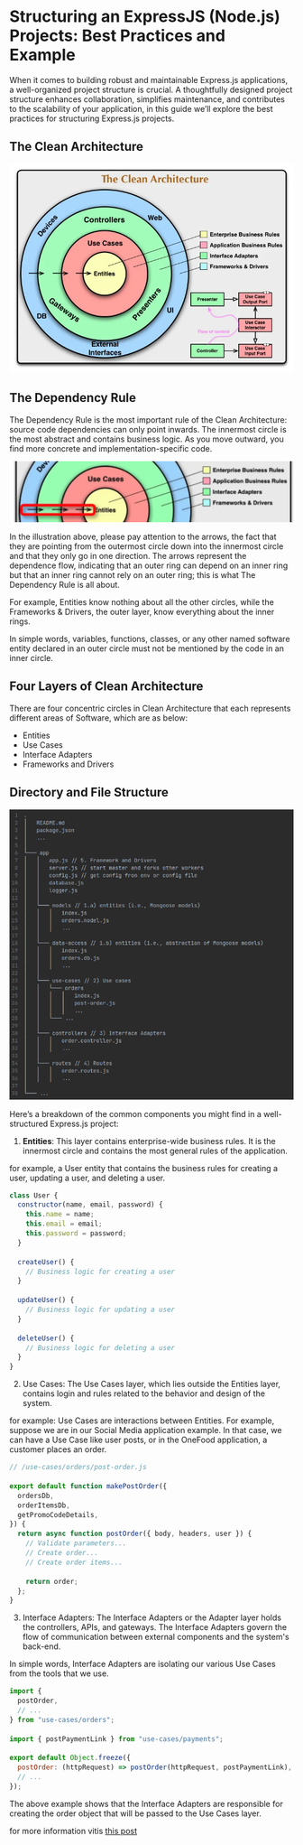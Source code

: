 # Structuring an ExpressJS (Node.js) Projects: Best Practices and Example

When it comes to building robust and maintainable Express.js applications, a
well-organized project structure is crucial. A thoughtfully designed project
structure enhances collaboration, simplifies maintenance, and contributes to the
scalability of your application, in this guide we’ll explore the best practices
for structuring Express.js projects.

## The Clean Architecture

![alt text](image-1.png)

## The Dependency Rule

The Dependency Rule is the most important rule of the Clean Architecture: source
code dependencies can only point inwards. The innermost circle is the most
abstract and contains business logic. As you move outward, you find more
concrete and implementation-specific code.

![alt text](image-2.png)

In the illustration above, please pay attention to the arrows, the fact that
they are pointing from the outermost circle down into the innermost circle and
that they only go in one direction. The arrows represent the dependence flow,
indicating that an outer ring can depend on an inner ring but that an inner ring
cannot rely on an outer ring; this is what The Dependency Rule is all about.

For example, Entities know nothing about all the other circles, while the
Frameworks & Drivers, the outer layer, know everything about the inner rings.

In simple words, variables, functions, classes, or any other named software
entity declared in an outer circle must not be mentioned by the code in an inner
circle.

## Four Layers of Clean Architecture

There are four concentric circles in Clean Architecture that each represents
different areas of Software, which are as below:

- Entities
- Use Cases
- Interface Adapters
- Frameworks and Drivers

## Directory and File Structure

![alt text](image-3.png)

Here’s a breakdown of the common components you might find in a well-structured
Express.js project:

1. **Entities**: This layer contains enterprise-wide business rules. It is the
   innermost circle and contains the most general rules of the application.

for example, a User entity that contains the business rules for creating a user,
updating a user, and deleting a user.

```javascript
class User {
  constructor(name, email, password) {
    this.name = name;
    this.email = email;
    this.password = password;
  }

  createUser() {
    // Business logic for creating a user
  }

  updateUser() {
    // Business logic for updating a user
  }

  deleteUser() {
    // Business logic for deleting a user
  }
}
```

2. Use Cases: The Use Cases layer, which lies outside the Entities layer,
   contains login and rules related to the behavior and design of the system.

for example: Use Cases are interactions between Entities. For example, suppose
we are in our Social Media application example. In that case, we can have a Use
Case like user posts, or in the OneFood application, a customer places an order.

```javascript
// /use-cases/orders/post-order.js

export default function makePostOrder({
  ordersDb,
  orderItemsDb,
  getPromoCodeDetails,
}) {
  return async function postOrder({ body, headers, user }) {
    // Validate parameters...
    // Create order...
    // Create order items...

    return order;
  };
}
```

3. Interface Adapters: The Interface Adapters or the Adapter layer holds the
   controllers, APIs, and gateways. The Interface Adapters govern the flow of
   communication between external components and the system's back-end.

In simple words, Interface Adapters are isolating our various Use Cases from the
tools that we use.

```javascript
import {
  postOrder,
  // ...
} from "use-cases/orders";

import { postPaymentLink } from "use-cases/payments";

export default Object.freeze({
  postOrder: (httpRequest) => postOrder(httpRequest, postPaymentLink),
  // ...
});
```

The above example shows that the Interface Adapters are responsible for creating the order object that will be passed to the Use Cases layer.


for more information vitis [this post](https://merlino.agency/blog/clean-architecture-in-express-js-applications)
